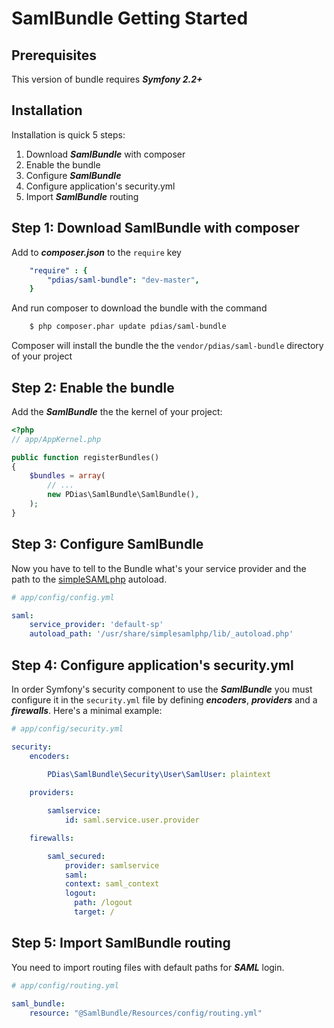 # SamlBundle Getting Started #

Prerequisites
-------------

This version of bundle requires ***Symfony 2.2+***


Installation
------------

Installation is quick 5 steps:

1. Download ***SamlBundle*** with composer
2. Enable the bundle
3. Configure ***SamlBundle***
4. Configure application's security.yml
5. Import ***SamlBundle*** routing



Step 1: Download SamlBundle with composer
-------------------------------------------

Add to ***composer.json*** to the `require` key

``` yml
    "require" : {
        "pdias/saml-bundle": "dev-master",
    }
```


And run composer to download the bundle with the command

``` bash
    $ php composer.phar update pdias/saml-bundle
```

Composer will install the bundle the the `vendor/pdias/saml-bundle` directory of your project


Step 2: Enable the bundle
-------------------------

Add the ***SamlBundle*** the the kernel of your project:

``` php
<?php
// app/AppKernel.php

public function registerBundles()
{
    $bundles = array(
        // ...
        new PDias\SamlBundle\SamlBundle(),
    );
}
```


Step 3: Configure SamlBundle
----------------------------

Now you have to tell to the Bundle what's your service provider and the path to the [simpleSAMLphp](https://simplesamlphp.org/ "simpleSAMLphp Web Page") autoload.

``` yaml
# app/config/config.yml

saml:
    service_provider: 'default-sp'
    autoload_path: '/usr/share/simplesamlphp/lib/_autoload.php'
```


Step 4: Configure application's security.yml
--------------------------------------------

In order Symfony's security component to use the ***SamlBundle*** you must configure it in the `security.yml` file by defining ***encoders***, ***providers*** and a ***firewalls***. Here's a minimal example:

``` yaml
# app/config/security.yml

security:
    encoders:

        PDias\SamlBundle\Security\User\SamlUser: plaintext
            
    providers:

        samlservice:
            id: saml.service.user.provider

    firewalls:

        saml_secured:
            provider: samlservice
            saml:
            context: saml_context
            logout:
              path: /logout
              target: /
```

Step 5: Import SamlBundle routing
-----------------------------------

You need to import routing files with default paths for ***SAML*** login.

``` yml
# app/config/routing.yml

saml_bundle:
    resource: "@SamlBundle/Resources/config/routing.yml"

```
